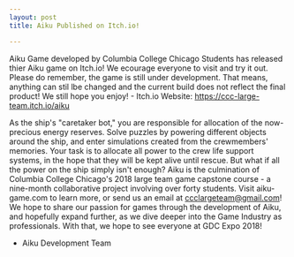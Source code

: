 ```yaml
---
layout: post
title: Aiku Published on Itch.io!

---
```


Aiku Game developed by Columbia College Chicago Students has released thier Aiku game on Itch.io! We ecourage everyone to visit and try it out. Please do remember, the game is still under development. That means, anything can stil lbe changed and the current build does not reflect the final product! We still hope you enjoy!
      - Itch.io Website: https://ccc-large-team.itch.io/aiku

As the ship's "caretaker bot," you are responsible for allocation of the now-precious energy reserves. Solve puzzles by powering different objects around the ship, and enter simulations created from the crewmembers' memories. Your task is to allocate all power to the crew life support systems, in the hope that they will be kept alive until rescue. But what if all the power on the ship simply isn't enough?
Aiku is the culmination of Columbia College Chicago's 2018 large team game capstone course - a nine-month collaborative project involving over forty students. Visit aiku-game.com to learn more, or send us an email at ccclargeteam@gmail.com!
We hope to share our passion for games through the development of Aiku, and hopefully expand further, as we dive deeper into the Game Industry as professionals. With that, we hope to see everyone at GDC Expo 2018!

- Aiku Development Team
